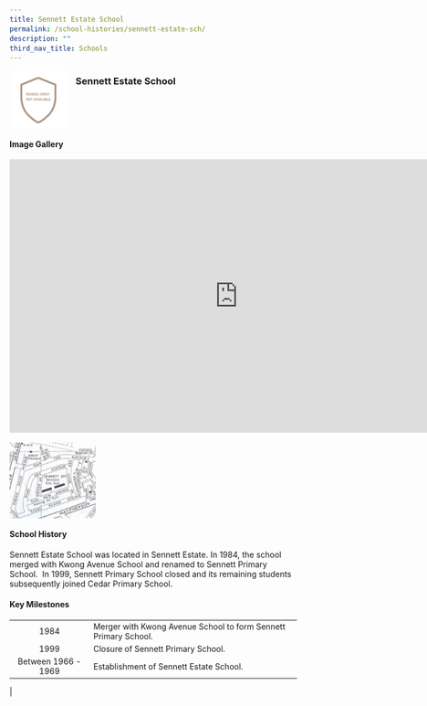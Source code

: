 ```yaml
---
title: Sennett Estate School
permalink: /school-histories/sennett-estate-sch/
description: ""
third_nav_title: Schools
---
```

<img align="left" style="width:20%;margin-right:15px;" src="/images/senettestate1.png">

### **Sennett Estate School**

<br clear="left">

#### **Image Gallery**
<iframe src="https://docs.google.com/presentation/d/e/2PACX-1vTGYNtd0oka-BJclqN5MzVXmxJj_P312ifzH38vglxJfHIEx4z7cGJMhdgsTuWaiRLle7shs9VMnSbE/embed?start=false&amp;loop=true&amp;delayms=5000" frameborder="0" width="800" height="479" allowfullscreen="true"></iframe>

<p><a href="/images/senettestate2.jpg">  
<img align="left" style="width:30%;margin-right:15px;" src="/images/senettestate2.jpg">
</a></p>

<br clear="left">

#### **School History**
Sennett Estate School was located in Sennett Estate. In 1984, the school merged with Kwong Avenue School and renamed to Sennett Primary School. &nbsp;In 1999, Sennett Primary School closed and its remaining students subsequently joined Cedar Primary School.

#### **Key Milestones**

|  |  |
|:---:|---|
| 1984 | Merger with Kwong Avenue School to form Sennett Primary School. |
| 1999 | Closure of Sennett Primary School. |
| Between 1966 - 1969 | Establishment of Sennett Estate School. |
|
